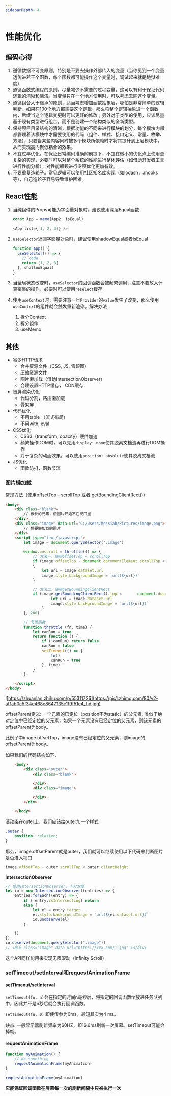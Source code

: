 ```yaml
---
sidebarDepth: 4
---
```

# 性能优化

## 编码心得

1. 遵循数据不可变原则，特别是不要去操作外部传入的变量（当你见到一个变量透传进若干个函数，每个函数都可能操作这个变量时，调试起来就是地狱难度）
2. 遵循函数式编程的原则，尽量减少不需要的过程变量，这可以有利于保证代码逻辑的清晰和简洁。当变量只在一个地方使用时，可以考虑去除这个变量。
3. 遵循组合大于继承的原则，适当考虑增加函数抽象层，哪怕是非常简单的逻辑判断，如果在100个地方都需要这个逻辑，那么将整个逻辑抽象进一个函数内，后续当这个逻辑变更时可以更好的修改；另外对于类型的使用，应该尽量基于现有类型进行组合，而不是创建一个结构类似的全新类型。
4. 保持项目目录结构的清晰，根据功能的不同来进行模块的划分，每个模块内部都管理着该模块中才需要使用的代码（组件、样式、接口定义、常量、枚举、方法），只要当某些内容同时被多个模块所依赖时才将其提升到上层模块中，从而实现高内聚低耦合的效果。
5. 不宜过早优化。在保证日常编码准确的前提下，不宜在微小的优化点上使用更复杂的实现，必要时可以对整个系统的性能进行整体评估（如借助开发者工具进行性能分析），对性能瓶颈进行专项优化更加有效。
6. 不要重复造轮子。常见逻辑可以使用社区知名库实现（如lodash，ahooks等），自己造轮子容易导致维护困难。





## React性能

1. 当纯组件的Props可能为字面量对象时，建议使用深层Equal函数

   ``` js
   const App = memo(App2, isEqual)
   
   <App list={[1, 2, 3]} />
   ```

2. `useSelector`返回字面量对象时，建议使用shadowEqual或者isEqual

   ``` jsx
   function App() {
     useSelector(() => {
       // code
       return [1, 2, 3]
     }, shallowEqual)
   }
   ```

3. 当全局状态改变时，`useSelector`的回调函数会被频繁调用，注意不要放入计算密集的操作，必要时可以使用`reselect`缓存

4. 使用`useContext`时，需要注意一旦`Provider`的`value`发生了改变，那么使用`useContext`的组件就会触发重新渲染。解决办法：

   1. 拆分Context
   2. 拆分组件
   3. useMemo





## 其他

- 减少HTTP请求
  - 合并资源文件（CSS, JS, 雪碧图）
  - 压缩资源文件
  - 图片懒加载（借助IntersectionObserver）
  - 合理设置HTTP缓存， CDN缓存
- 首屏渲染优化
  - 代码分割，路由懒加载
  - 骨架屏
- 代码优化
  - 不用table （流式布局）
  - 不用with, eval
- CSS优化
  - CSS3（transform, opacity）硬件加速
  - 频繁操作DOM时，可以先用`display: none`使其脱离文档流再进行DOM操作
  - 对于复杂的动画效果，可以使用`position: absolute`使其脱离文档流
- JS优化
  - 函数防抖，函数节流



### 图片懒加载

常规方法（使用offsetTop - scrollTop  或者 getBoundingClientRect()）

``` html
<body>
    <div class="blank">
		// 很长的元素，使图片开始不在视口里
    </div>
    <div class="image" data-url="C:/Users/Messiah/Pictures/image.png">
		// 想要懒加载的图片
    </div>
    <script type="text/javascript">
        let image = document.querySelector('.image')

        window.onscroll = throttle(() => {
            // 方法一，使用offsetTop - scrollTop
            if (image.offsetTop - document.documentElement.scrollTop <    document.documentElement.clientHeight)
            {
                let url = image.dataset.url
                image.style.backgroundImage = `url(${url})`
            }

            // 方法二，使用getBoundingClientRect
            if (image.getBoundingClientRect().top <       document.documentElement.clientHeight) {
                    let url = image.dataset.url
                    image.style.backgroundImage = `url(${url})`
                }
        }, 200)

		// 节流函数
        function throttle (fn, time) {
            let canRun = true
            return function () {
                if (!canRun) return false
                canRun = false
                setTimeout(() => {
                    fn()
                    canRun = true
                }, time)
            }
        }

    </script>
</body>

```

![https://zhuanlan.zhihu.com/p/55311726](https://pic1.zhimg.com/80/v2-af1ab0c5f34e468e8647135c1f9f51e4_hd.jpg)

offsetParent定义: 一个元素的已定位（position不为static）的父元素, 类似于绝对定位中已经定位的父元素，如果一个元素没有已经定位的父元素，则该元素的offsetParent为body。

此例子中image.offsetTop，image没有已经定位的父元素，则image的offsetParent为body。

如果我们的代码结构如下，

``` html
    <body>
        <div class="outer">
            <div class="blank">

            </div>
            <div class="image">

            </div>
        </div>

    </body>
```

滚动条在outer上，我们应该给outer加一个样式

``` css
.outer {
    position: relative;
}
```

那么，image.offsetParent就是outer，我们就可以继续使用以下代码来判断图片是否进入视口

``` javascript
image.offsetTop - outer.scrollTop < outer.clientHeight
```



**IntersectionObserver**

``` javascript
// 使用IntersectionObserver，十分方便
let io = new IntersectionObserver((entries) => {
    entries.forEach((entry) => {
        if (!entry.isIntersecting) return
        else {
            let el = entry.target
            el.style.backgroundImage = `url(${el.dataset.url})`
            io.unobserve(el)
        }

    })
})
io.observe(document.querySelector(".image"))
// <div class="image" data-url="https://xxx.com/1.jpg" ></div>
```

这个API同样能用来实现无限滚动（Infinity Scroll）







### setTimeout/setInterval和requestAnimationFrame

#### setTimeout/setInterval

`setTimeout(fn, n)`会在指定的时间n毫秒后，将指定的回调函数fn放进任务队列中，因此并不是n秒后就会执行回调函数。

`setTimeout(fn, 0)` 即使传参为0ms，最短其实为4 ms。

缺点: 一般显示器刷新频率为60HZ，即16.6ms刷新一次屏幕。setTimeout可能会掉帧。

#### requestAnimationFrame

``` javascript
function myAnimation() {
    // do something
    requestAnimationFrame(myAnimation)
}

requestAnimationFrame(myAnimation)
```

**它能保证回调函数在屏幕每一次的刷新间隔中只被执行一次**
